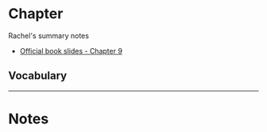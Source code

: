 # Chapter 

Rachel's summary notes

* [Official book slides - Chapter 9](http://codex.cs.yale.edu/avi/os-book/OS9/slide-dir/PPT-dir/ch9.ppt)

## Vocabulary

---

# Notes


